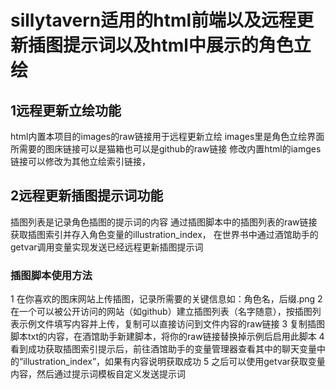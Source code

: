 # sillytavern适用的html前端以及远程更新插图提示词以及html中展示的角色立绘

## 1远程更新立绘功能
html内置本项目的images的raw链接用于远程更新立绘
images里是角色立绘界面所需要的图床链接可以是猫箱也可以是github的raw链接
修改内置html的iamges链接可以修改为其他立绘索引链接，

## 2远程更新插图提示词功能
插图列表是记录角色插图的提示词的内容
通过插图脚本中的插图列表的raw链接获取插图索引并存入角色变量的illustration_index，
在世界书中通过酒馆助手的getvar调用变量实现发送已经远程更新插图提示词

### 插图脚本使用方法
1 在你喜欢的图床网站上传插图，记录所需要的关键信息如：角色名，后缀.png
2 在一个可以被公开访问的网站（如github）建立插图列表（名字随意），按插图列表示例文件填写内容并上传，复制可以直接访问到文件内容的raw链接
3 复制插图脚本txt的内容，在酒馆助手新建脚本，将你的raw链接替换掉示例后启用此脚本
4 看到成功获取插图索引提示后，前往酒馆助手的变量管理器查看其中的聊天变量中的“illustration_index”，如果有内容说明获取成功
5 之后可以使用getvar获取变量内容，然后通过提示词模板自定义发送提示词
